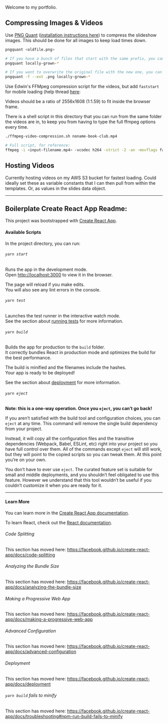 Welcome to my portfolio.

## Compressing Images & Videos

Use [PNG Quant](https://pngquant.org/) ([installation instructions here](https://pngquant.org/install.html)) to compress the slideshow images. This should be done for all images to keep load times down.

```sh
pngquant <oldfile.png>

# If you have a bunch of files that start with the same prefix, you can use, for instance:
pngquant locally-grown-*

# If you want to overwrite the original file with the new one, you can do:
pngquant -f --ext .png locally-grown-*
```

Use Edwin's FFMpeg compression script for the videos, but add `faststart` for mobile loading (help thread [here](https://stackoverflow.com/questions/10328401/html5-how-to-stream-large-mp4-files):

Videos should be a ratio of 2556x1608 (1:1.59) to fit inside the browser frame.

There is a shell script in this directory that you can run from the same folder the videos are in, to keep you from having to type the full ffmpeg options every time.

```sh
./ffmpeg-video-compression.sh noname-book-club.mp4

# Full script, for reference:
ffmpeg -i <input-filename.mp4> -vcodec h264 -strict -2 -an -movflags faststart <output-filename.mp4>
```

## Hosting Videos

Currently hosting videos on my AWS S3 bucket for fastest loading. Could ideally set these as variable constants that I can then pull from within the templates. Or, as values in the slides data object.

---

## Boilerplate Create React App Readme:

This project was bootstrapped with [Create React App](https://github.com/facebook/create-react-app).

#### Available Scripts

In the project directory, you can run:

###### `yarn start`

Runs the app in the development mode.<br />
Open [http://localhost:3000](http://localhost:3000) to view it in the browser.

The page will reload if you make edits.<br />
You will also see any lint errors in the console.

###### `yarn test`

Launches the test runner in the interactive watch mode.<br />
See the section about [running tests](https://facebook.github.io/create-react-app/docs/running-tests) for more information.

###### `yarn build`

Builds the app for production to the `build` folder.<br />
It correctly bundles React in production mode and optimizes the build for the best performance.

The build is minified and the filenames include the hashes.<br />
Your app is ready to be deployed!

See the section about [deployment](https://facebook.github.io/create-react-app/docs/deployment) for more information.

###### `yarn eject`

**Note: this is a one-way operation. Once you `eject`, you can’t go back!**

If you aren’t satisfied with the build tool and configuration choices, you can `eject` at any time. This command will remove the single build dependency from your project.

Instead, it will copy all the configuration files and the transitive dependencies (Webpack, Babel, ESLint, etc) right into your project so you have full control over them. All of the commands except `eject` will still work, but they will point to the copied scripts so you can tweak them. At this point you’re on your own.

You don’t have to ever use `eject`. The curated feature set is suitable for small and middle deployments, and you shouldn’t feel obligated to use this feature. However we understand that this tool wouldn’t be useful if you couldn’t customize it when you are ready for it.

--- 

#### Learn More

You can learn more in the [Create React App documentation](https://facebook.github.io/create-react-app/docs/getting-started).

To learn React, check out the [React documentation](https://reactjs.org/).

###### Code Splitting

This section has moved here: https://facebook.github.io/create-react-app/docs/code-splitting

###### Analyzing the Bundle Size

This section has moved here: https://facebook.github.io/create-react-app/docs/analyzing-the-bundle-size

###### Making a Progressive Web App

This section has moved here: https://facebook.github.io/create-react-app/docs/making-a-progressive-web-app

###### Advanced Configuration

This section has moved here: https://facebook.github.io/create-react-app/docs/advanced-configuration

###### Deployment

This section has moved here: https://facebook.github.io/create-react-app/docs/deployment

###### `yarn build` fails to minify

This section has moved here: https://facebook.github.io/create-react-app/docs/troubleshooting#npm-run-build-fails-to-minify
